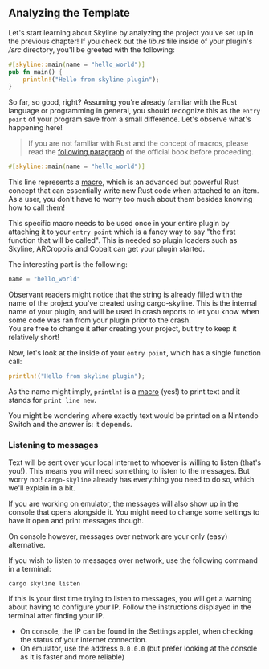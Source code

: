 ## Analyzing the Template

Let's start learning about Skyline by analyzing the project you've set up in the previous chapter! If you check out the *lib.rs* file inside of your plugin's */src* directory, you'll be greeted with the following:

```rust
#[skyline::main(name = "hello_world")]
pub fn main() {
    println!("Hello from skyline plugin");
}
```

So far, so good, right? Assuming you're already familiar with the Rust language or programming in general, you should recognize this as the `entry point` of your program save from a small difference. Let's observe what's happening here!

> If you are not familiar with Rust and the concept of macros, please read the [following paragraph](https://doc.rust-lang.org/book/ch01-02-hello-world.html#anatomy-of-a-rust-program) of the official book before proceeding.

```rust
#[skyline::main(name = "hello_world")]
```

This line represents a [macro](https://doc.rust-lang.org/book/ch19-06-macros.html), which is an advanced but powerful Rust concept that can essentially write new Rust code when attached to an item. As a user, you don't have to worry too much about them besides knowing how to call them!

This specific macro needs to be used once in your entire plugin by attaching it to your ``entry point`` which is a fancy way to say "the first function that will be called". This is needed so plugin loaders such as Skyline, ARCropolis and Cobalt can get your plugin started.

The interesting part is the following:

```rust
name = "hello_world"
```

Observant readers might notice that the string is already filled with the name of the project you've created using cargo-skyline. This is the internal name of your plugin, and will be used in crash reports to let you know when some code was ran from your plugin prior to the crash.  
You are free to change it after creating your project, but try to keep it relatively short!

Now, let's look at the inside of your ``entry point``, which has a single function call:

```rust
println!("Hello from skyline plugin");
```

As the name might imply, ``println!`` is a [macro](https://doc.rust-lang.org/book/ch19-06-macros.html) (yes!) to print text and it stands for ``print line new``.  

You might be wondering where exactly text would be printed on a Nintendo Switch and the answer is: it depends.

### Listening to messages

Text will be sent over your local internet to whoever is willing to listen (that's you!). This means you will need something to listen to the messages. But worry not! ``cargo-skyline`` already has everything you need to do so, which we'll explain in a bit.

If you are working on emulator, the messages will also show up in the console that opens alongside it. You might need to change some settings to have it open and print messages though.

On console however, messages over network are your only (easy) alternative.

If you wish to listen to messages over network, use the following command in a terminal:

```
cargo skyline listen
```

If this is your first time trying to listen to messages, you will get a warning about having to configure your IP. Follow the instructions displayed in the terminal after finding your IP.

* On console, the IP can be found in the Settings applet, when checking the status of your internet connection.
* On emulator, use the address ``0.0.0.0`` (but prefer looking at the console as it is faster and more reliable)
